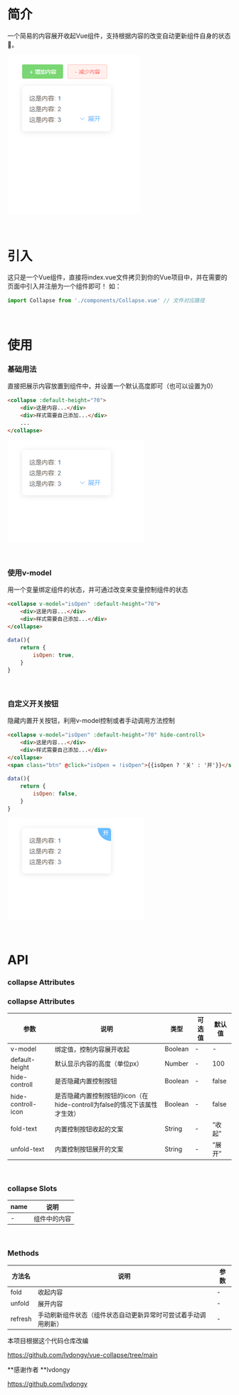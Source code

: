 # 简介
一个简易的内容展开收起Vue组件，支持根据内容的改变自动更新组件自身的状态🔨。

![demo](./assets/demo.gif)

<br>

# 引入
这只是一个Vue组件，直接将index.vue文件拷贝到你的Vue项目中，并在需要的页面中引入并注册为一个组件即可！
如：
```javascript
import Collapse from './components/Collapse.vue' // 文件对应路径


```
<br>

# 使用

### 基础用法

直接把展示内容放置到组件中，并设置一个默认高度即可（也可以设置为0）

```HTML
<collapse :default-height="70">
    <div>这是内容...</div>
    <div>样式需要自己添加...</div>
    ...
</collapse>
```

![基础用法](./assets/base.gif)

<br>

### 使用v-model

用一个变量绑定组件的状态，并可通过改变来变量控制组件的状态
```HTML
<collapse v-model="isOpen" :default-height="70">
    <div>这是内容...</div>
    <div>样式需要自己添加...</div>
</collapse>
```
```javascript
data(){
    return {
        isOpen: true,
    }
}
```

<br>

### 自定义开关按钮

隐藏内置开关按钮，利用v-model控制或者手动调用方法控制

```HTML
<collapse v-model="isOpen" :default-height="70" hide-controll>
    <div>这是内容...</div>
    <div>样式需要自己添加...</div>
</collapse>
<span class="btn" @click="isOpen = !isOpen">{{isOpen ? '关' : '开'}}</span>
```
```javascript
data(){
    return {
        isOpen: false,
    }
}
```
![自定义开关按钮](./assets/customer-controll.gif)

<br>

# API
### collapse Attributes



### collapse Attributes



| 参数               | 说明                                                         | 类型    | 可选值 | 默认值 |
| ------------------ | ------------------------------------------------------------ | ------- | ------ | ------ |
| v-model            | 绑定值，控制内容展开收起                                     | Boolean | -      | -      |
| default-height     | 默认显示内容的高度（单位px）                                 | Number  | -      | 100    |
| hide-controll      | 是否隐藏内置控制按钮                                         | Boolean | -      | false  |
| hide-controll-icon | 是否隐藏内置控制按钮的icon（在hide-controll为false的情况下该属性才生效） | Boolean | -      | false  |
| fold-text          | 内置控制按钮收起的文案                                       | String  | -      | “收起” |
| unfold-text        | 内置控制按钮展开的文案                                       | String  | -      | “展开” |



<br>

### collapse Slots

| name | 说明
| ----  | ----  |
| - | 组件中的内容

<br>

### Methods

方法名 | 说明 |  参数  |
----  | ----  | ----  |
fold | 收起内容 | -
unfold | 展开内容 | -
refresh | 手动刷新组件状态（组件状态自动更新异常时可尝试着手动调用刷新） | -



本项目根据这个代码仓库改编

https://github.com/lvdongy/vue-collapse/tree/main

**感谢作者 **lvdongy

https://github.com/lvdongy

